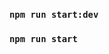 <!-- Start desenvolvimento -->

### `npm run start:dev`

<!-- Start produção -->

### `npm run start`
